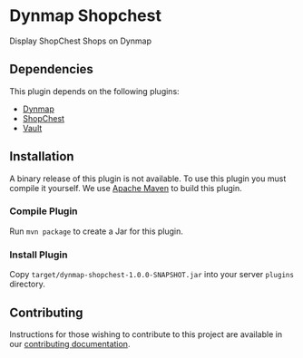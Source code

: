 # Dynmap Shopchest

Display ShopChest Shops on Dynmap

## Dependencies

This plugin depends on the following plugins:

* [Dynmap](https://www.spigotmc.org/resources/dynmap.274/)
* [ShopChest](https://www.spigotmc.org/resources/shopchest.11431/)
* [Vault](https://www.spigotmc.org/resources/vault.34315/)

## Installation

A binary release of this plugin is not available. To use this plugin you must compile it yourself.
We use [Apache Maven](https://maven.apache.org/) to build this plugin.

### Compile Plugin

Run `mvn package` to create a Jar for this plugin.

### Install Plugin

Copy `target/dynmap-shopchest-1.0.0-SNAPSHOT.jar` into your server `plugins` directory.

## Contributing

Instructions for those wishing to contribute to this project are available in our
[contributing documentation](contributing.md).
